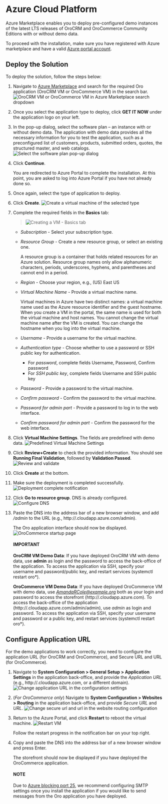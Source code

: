 <a id="demo-environment-azure"></a>

# Azure Cloud Platform

Azure Marketplace enables you to deploy pre-configured demo instances of the latest LTS releases of OroCRM and OroCommerce Community Editions with or without demo data.

To proceed with the installation, make sure you have registered with Azure marketplace and have a valid <a href="https://portal.azure.com" target="_blank">Azure portal account</a>.

## Deploy the Solution

To deploy the solution, follow the steps below:

1. Navigate to <a href="https://azuremarketplace.microsoft.com/en-us/marketplace/" target="_blank">Azure Marketplace</a> and search for the required Oro application (OroCRM VM or OroCommerce VM) in the search bar.
   ![OroCRM VM or OroCommerce VM in Azure Marketplace search dropdown](img/backend/setup/azure/search.png)
2. Once you select the application type to deploy, click **GET IT NOW** under the application logo on your left.
3. In the pop-up dialog, select the software plan – an instance with or without demo data. The application with demo data provides all the necessary information for you to test the application, such as a preconfigured list of customers, products, submitted orders, quotes, the structured master, and web catalogs.
   ![Select the software plan pop-up dialog](img/backend/setup/azure/software-plan.png)
4. Click **Continue**.

   You are redirected to Azure Portal to complete the installation.
   At this point, you are asked to log into Azure Portal if you have not already done so.
5. Once again, select the type of application to deploy.
6. Click **Create**.
   ![Create a virtual machine of the selected type](img/backend/setup/azure/create-vm.png)
7. Complete the required fields in the **Basics** tab:
   > ![Creating a VM - Basics tab](img/backend/setup/azure/basics-1.png)
   * *Subscription* - Select your subscription type.
   * *Resource Group* - Create a new resource group, or select an existing one.

     A resource group is a container that holds related resources for an Azure solution. Resource group names only allow alphanumeric characters, periods, underscores, hyphens, and parentheses and cannot end in a period.
   * *Region* - Choose your region, e.g., (US) East US
   * *Virtual Machine Name* - Provide a virtual machine name.

     Virtual machines in Azure have two distinct names: a virtual machine name used as the Azure resource identifier and the guest hostname. When you create a VM in the portal, the same name is used for both the virtual machine and host names. You cannot change the virtual machine name after the VM is created. You can change the hostname when you log into the virtual machine.
   * *Username* - Provide a username for the virtual machine.
   * *Authentication type* - Choose whether to use a password or SSH public key for authentication.
     * For *password*, complete fields Username, Password, Confirm password
     * For *SSH public key*, complete fields Username and SSH public key
   * *Password* - Provide a password to the virtual machine.
   * *Confirm password* - Confirm the password to the virtual machine.
   * *Password for admin part* - Provide a password to log in to the web interface.
   * *Confirm password for admin part* - Confirm the password for the web interface.
8. Click **Virtual Machine Settings**. The fields are predefined with demo data.
   ![Predefined Virtual Machine Settings](img/backend/setup/azure/basic-2.png)
9. Click **Review+Create** to check the provided information. You should see **Running Final Validation**, followed by **Validation Passed**.
   ![Review and validate](img/backend/setup/azure/basics-3.png)
10. Click **Create** at the bottom.
11. Make sure the deployment is completed successfully.
    ![Deployment complete notification](img/backend/setup/azure/deployment-complete.png)
12. Click **Go to resource group**. DNS is already configured.
    ![Configure DNS](img/backend/setup/azure/dns.png)

1. Paste the DNS into the address bar of a new browser window, and add  */admin* to the URL (e.g., http://<DNSprefix>.cloudapp.azure.com/admin).

   The Oro application interface should now be displayed.
   ![OroCommerce startup page](img/backend/setup/azure/admin-startup.png)

   #### IMPORTANT
   **OroCRM VM Demo Data**: If you have deployed OroCRM VM with demo data, use **admin** as login and the password to access the back-office of the application. To access the application via SSH, specify your username and password/public key, and restart services (systemctl restart oro\*).

   **OroCommerce VM Demo Data**: If you have deployed OroCommerce VM with demo data, use *AmandaRCole@example.org* both as your login and password to access the storefront (http://<DNSprefix>.cloudapp.azure.com). To access the back-office of the application (http://<DNSprefix>.cloudapp.azure.com/admin/admin), use *admin* as login and password. To access the application via SSH, specify your username and password or a public key, and restart services (systemctl restart oro\*).

## Configure Application URL

For the demo applications to work correctly, you need to configure the application URL (for OroCRM and OroCommerce), and Secure URL and URL (for OroCommerce).

1. Navigate to **System Configuration > General Setup > Application Settings** in the application back-office, and provide the *Application URL* (e.g., http://<DNSprefix>.cloudapp.azure.com, or a different domain).
   ![Change application URL in the configuration settings](img/backend/setup/azure/change-app-url.png)

1. (*For OroCommerce only*) Navigate to **System Configuration > Websites > Routing** in the application back-office, and provide *Secure URL* and *URL*.
   ![Change secure url and url in the website routing configuration](img/backend/setup/azure/secure-url.png)
2. Return to the Azure Portal, and click **Restart** to reboot the virtual machine.
   ![Restart VM](img/backend/setup/azure/restart-vm.png)

   Follow the restart progress in the notification bar on your top right.
3. Copy and paste the DNS into the address bar of a new browser window and press Enter.

   The storefront should now be displayed if you have deployed the OroCommerce application.

   #### NOTE
   Due to <a href="https://docs.microsoft.com/en-us/archive/blogs/azuresecurity/pro-tip-on-sending-email-from-azure-virtual-machines-to-external-domains" target="_blank">Azure blocking port 25</a>, we recommend configuring SMTP settings once you install the application if you would like to send messages from the Oro application you have deployed.

<!-- Frontend -->

